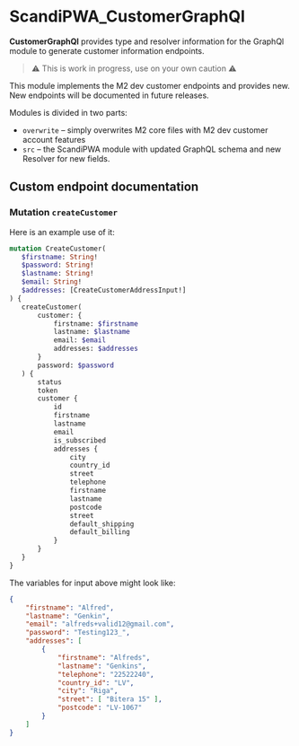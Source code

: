 # ScandiPWA_CustomerGraphQl

**CustomerGraphQl** provides type and resolver information for the GraphQl module
to generate customer information endpoints. 

> ⚠️ This is work in progress, use on your own caution ⚠️

This module implements the M2 dev customer endpoints and provides new.
New endpoints will be documented in future releases.

Modules is divided in two parts:
- `overwrite` – simply overwrites M2 core files with M2 dev customer account features
- `src` – the ScandiPWA module with updated GraphQL schema and new Resolver for new fields.

## Custom endpoint documentation

### Mutation `createCustomer`

Here is an example use of it:

 ```graphql
mutation CreateCustomer(
    $firstname: String!
    $password: String!
    $lastname: String!
    $email: String!
    $addresses: [CreateCustomerAddressInput!]
) {
    createCustomer(
        customer: {
            firstname: $firstname
            lastname: $lastname
            email: $email
            addresses: $addresses
        }
        password: $password
    ) {
        status
        token
        customer {
            id
            firstname
            lastname
            email
            is_subscribed
            addresses {
                city
                country_id
                street
                telephone
                firstname
                lastname
                postcode
                street
                default_shipping
                default_billing
            }
        }
    }
}
```

The variables for input above might look like:

```json
{
    "firstname": "Alfred",
    "lastname": "Genkin",
    "email": "alfreds+valid12@gmail.com",
    "password": "Testing123_",
    "addresses": [
        {
            "firstname": "Alfreds",
            "lastname": "Genkins",
            "telephone": "22522240",
            "country_id": "LV",
            "city": "Riga",      
            "street": [ "Bitera 15" ],
            "postcode": "LV-1067"
        }
    ]
}
```